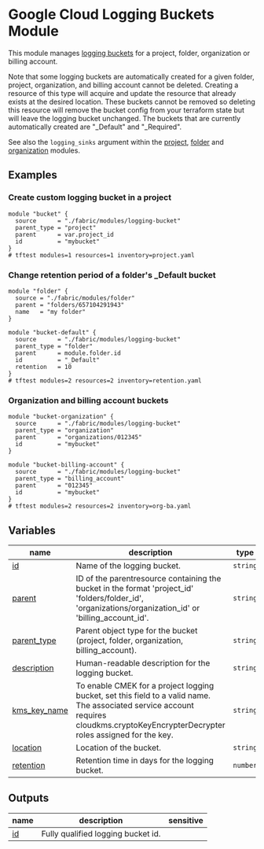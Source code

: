 # Google Cloud Logging Buckets Module

This module manages [logging buckets](https://cloud.google.com/logging/docs/routing/overview#buckets) for a project, folder, organization or billing account.

Note that some logging buckets are automatically created for a given folder, project, organization, and billing account cannot be deleted. Creating a resource of this type will acquire and update the resource that already exists at the desired location. These buckets cannot be removed so deleting this resource will remove the bucket config from your terraform state but will leave the logging bucket unchanged. The buckets that are currently automatically created are "_Default" and "_Required".

See also the `logging_sinks` argument within the [project](../project/), [folder](../folder/) and [organization](../organization) modules.

## Examples

### Create custom logging bucket in a project

```hcl
module "bucket" {
  source      = "./fabric/modules/logging-bucket"
  parent_type = "project"
  parent      = var.project_id
  id          = "mybucket"
}
# tftest modules=1 resources=1 inventory=project.yaml
```


### Change retention period of a folder's _Default bucket

```hcl
module "folder" {
  source = "./fabric/modules/folder"
  parent = "folders/657104291943"
  name   = "my folder"
}

module "bucket-default" {
  source      = "./fabric/modules/logging-bucket"
  parent_type = "folder"
  parent      = module.folder.id
  id          = "_Default"
  retention   = 10
}
# tftest modules=2 resources=2 inventory=retention.yaml
```

### Organization and billing account buckets
```hcl
module "bucket-organization" {
  source      = "./fabric/modules/logging-bucket"
  parent_type = "organization"
  parent      = "organizations/012345"
  id          = "mybucket"
}

module "bucket-billing-account" {
  source      = "./fabric/modules/logging-bucket"
  parent_type = "billing_account"
  parent      = "012345"
  id          = "mybucket"
}
# tftest modules=2 resources=2 inventory=org-ba.yaml
```
<!-- BEGIN TFDOC -->

## Variables

| name | description | type | required | default |
|---|---|:---:|:---:|:---:|
| [id](variables.tf#L23) | Name of the logging bucket. | <code>string</code> | ✓ |  |
| [parent](variables.tf#L40) | ID of the parentresource containing the bucket in the format 'project_id' 'folders/folder_id', 'organizations/organization_id' or 'billing_account_id'. | <code>string</code> | ✓ |  |
| [parent_type](variables.tf#L45) | Parent object type for the bucket (project, folder, organization, billing_account). | <code>string</code> | ✓ |  |
| [description](variables.tf#L17) | Human-readable description for the logging bucket. | <code>string</code> |  | <code>null</code> |
| [kms_key_name](variables.tf#L28) | To enable CMEK for a project logging bucket, set this field to a valid name. The associated service account requires cloudkms.cryptoKeyEncrypterDecrypter roles assigned for the key. | <code>string</code> |  | <code>null</code> |
| [location](variables.tf#L34) | Location of the bucket. | <code>string</code> |  | <code>&#34;global&#34;</code> |
| [retention](variables.tf#L50) | Retention time in days for the logging bucket. | <code>number</code> |  | <code>30</code> |

## Outputs

| name | description | sensitive |
|---|---|:---:|
| [id](outputs.tf#L17) | Fully qualified logging bucket id. |  |

<!-- END TFDOC -->
